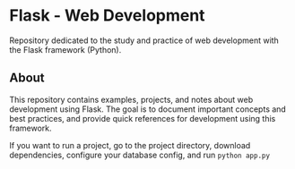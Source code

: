 # Flask - Web Development

Repository dedicated to the study and practice of web development with the Flask framework (Python).

## About

This repository contains examples, projects, and notes about web development using Flask. The goal is to document important concepts and best practices, and provide quick references for development using this framework.

If you want to run a project, go to the project directory, download dependencies, configure your database config, and run `python app.py`
